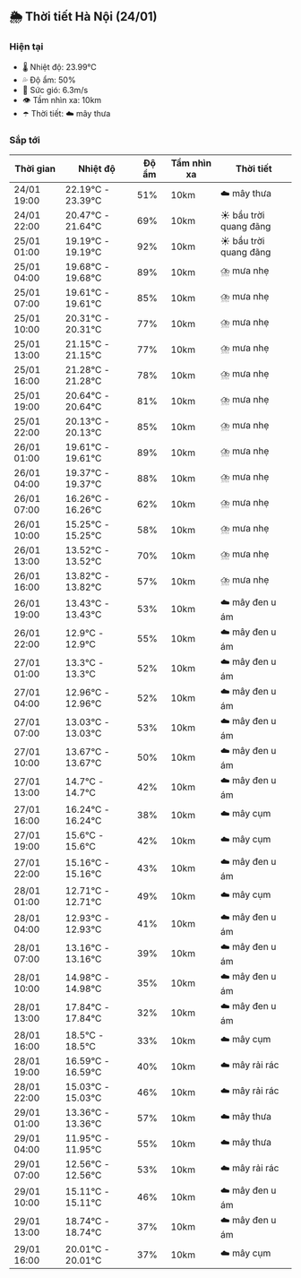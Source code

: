 ## 🌦️ Thời tiết Hà Nội (24/01)

### Hiện tại

- 🌡️ Nhiệt độ: 23.99℃
- 💦 Độ ẩm: 50%
- 💨 Sức gió: 6.3m/s
- 👁️ Tầm nhìn xa: 10km
- ☂️ Thời tiết: ☁️ mây thưa

### Sắp tới

| Thời gian | Nhiệt độ | Độ ẩm | Tầm nhìn xa | Thời tiết |
| --- | --- | --- | --- | --- |
| 24/01 19:00 | 22.19℃ - 23.39℃ | 51% | 10km | ☁️ mây thưa |
| 24/01 22:00 | 20.47℃ - 21.64℃ | 69% | 10km | ☀️ bầu trời quang đãng |
| 25/01 01:00 | 19.19℃ - 19.19℃ | 92% | 10km | ☀️ bầu trời quang đãng |
| 25/01 04:00 | 19.68℃ - 19.68℃ | 89% | 10km | ⛈️ mưa nhẹ |
| 25/01 07:00 | 19.61℃ - 19.61℃ | 85% | 10km | ⛈️ mưa nhẹ |
| 25/01 10:00 | 20.31℃ - 20.31℃ | 77% | 10km | ⛈️ mưa nhẹ |
| 25/01 13:00 | 21.15℃ - 21.15℃ | 77% | 10km | ⛈️ mưa nhẹ |
| 25/01 16:00 | 21.28℃ - 21.28℃ | 78% | 10km | ⛈️ mưa nhẹ |
| 25/01 19:00 | 20.64℃ - 20.64℃ | 81% | 10km | ⛈️ mưa nhẹ |
| 25/01 22:00 | 20.13℃ - 20.13℃ | 85% | 10km | ⛈️ mưa nhẹ |
| 26/01 01:00 | 19.61℃ - 19.61℃ | 89% | 10km | ⛈️ mưa nhẹ |
| 26/01 04:00 | 19.37℃ - 19.37℃ | 88% | 10km | ⛈️ mưa nhẹ |
| 26/01 07:00 | 16.26℃ - 16.26℃ | 62% | 10km | ⛈️ mưa nhẹ |
| 26/01 10:00 | 15.25℃ - 15.25℃ | 58% | 10km | ⛈️ mưa nhẹ |
| 26/01 13:00 | 13.52℃ - 13.52℃ | 70% | 10km | ⛈️ mưa nhẹ |
| 26/01 16:00 | 13.82℃ - 13.82℃ | 57% | 10km | ⛈️ mưa nhẹ |
| 26/01 19:00 | 13.43℃ - 13.43℃ | 53% | 10km | ☁️ mây đen u ám |
| 26/01 22:00 | 12.9℃ - 12.9℃ | 55% | 10km | ☁️ mây đen u ám |
| 27/01 01:00 | 13.3℃ - 13.3℃ | 52% | 10km | ☁️ mây đen u ám |
| 27/01 04:00 | 12.96℃ - 12.96℃ | 52% | 10km | ☁️ mây đen u ám |
| 27/01 07:00 | 13.03℃ - 13.03℃ | 53% | 10km | ☁️ mây đen u ám |
| 27/01 10:00 | 13.67℃ - 13.67℃ | 50% | 10km | ☁️ mây đen u ám |
| 27/01 13:00 | 14.7℃ - 14.7℃ | 42% | 10km | ☁️ mây đen u ám |
| 27/01 16:00 | 16.24℃ - 16.24℃ | 38% | 10km | ☁️ mây cụm |
| 27/01 19:00 | 15.6℃ - 15.6℃ | 42% | 10km | ☁️ mây cụm |
| 27/01 22:00 | 15.16℃ - 15.16℃ | 43% | 10km | ☁️ mây đen u ám |
| 28/01 01:00 | 12.71℃ - 12.71℃ | 49% | 10km | ☁️ mây cụm |
| 28/01 04:00 | 12.93℃ - 12.93℃ | 41% | 10km | ☁️ mây đen u ám |
| 28/01 07:00 | 13.16℃ - 13.16℃ | 39% | 10km | ☁️ mây đen u ám |
| 28/01 10:00 | 14.98℃ - 14.98℃ | 35% | 10km | ☁️ mây đen u ám |
| 28/01 13:00 | 17.84℃ - 17.84℃ | 32% | 10km | ☁️ mây đen u ám |
| 28/01 16:00 | 18.5℃ - 18.5℃ | 33% | 10km | ☁️ mây cụm |
| 28/01 19:00 | 16.59℃ - 16.59℃ | 40% | 10km | ☁️ mây rải rác |
| 28/01 22:00 | 15.03℃ - 15.03℃ | 46% | 10km | ☁️ mây rải rác |
| 29/01 01:00 | 13.36℃ - 13.36℃ | 57% | 10km | ☁️ mây thưa |
| 29/01 04:00 | 11.95℃ - 11.95℃ | 55% | 10km | ☁️ mây thưa |
| 29/01 07:00 | 12.56℃ - 12.56℃ | 53% | 10km | ☁️ mây rải rác |
| 29/01 10:00 | 15.11℃ - 15.11℃ | 46% | 10km | ☁️ mây đen u ám |
| 29/01 13:00 | 18.74℃ - 18.74℃ | 37% | 10km | ☁️ mây đen u ám |
| 29/01 16:00 | 20.01℃ - 20.01℃ | 37% | 10km | ☁️ mây cụm |
